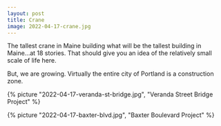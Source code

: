 ```yaml
---
layout: post
title: Crane
image: 2022-04-17-crane.jpg
---
```


The tallest crane in Maine building what will be the tallest building in
Maine...at 18 stories. That should give you an idea of the relatively small
scale of life here.

<!--more-->

But, we are growing. Virtually the entire city of Portland is a construction
zone.

{% picture "2022-04-17-veranda-st-bridge.jpg", "Veranda Street Bridge Project"
%}

{% picture "2022-04-17-baxter-blvd.jpg", "Baxter Boulevard Project" %}
